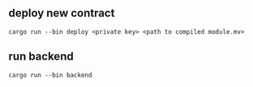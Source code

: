 ## deploy new contract
`cargo run --bin deploy <private key> <path to compiled module.mv>`

## run backend
`cargo run --bin backend`